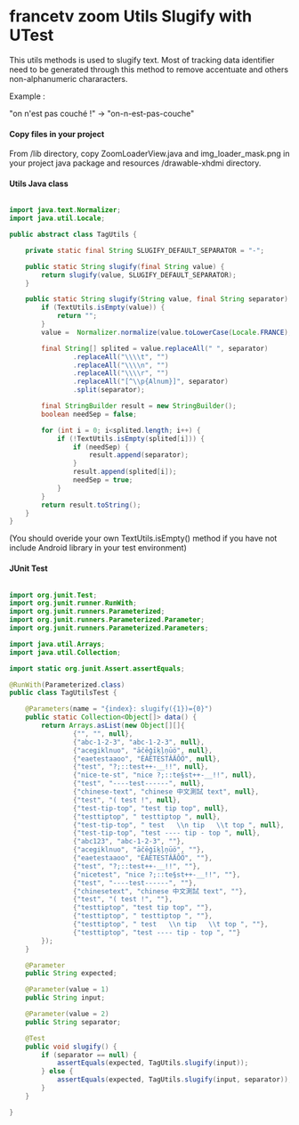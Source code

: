 # francetv zoom Utils Slugify with UTest #

This utils methods is used to slugify text.
Most of tracking data identifier need to be generated through this method to remove accentuate and others non-alphanumeric chararacters.

Example : 

"on n'est pas couché !" -> "on-n-est-pas-couche"


#### Copy files in your project ####

From /lib directory, copy ZoomLoaderView.java and img_loader_mask.png in your project java package and resources /drawable-xhdmi directory.

#### Utils Java class ####

```java

import java.text.Normalizer;
import java.util.Locale;

public abstract class TagUtils {

    private static final String SLUGIFY_DEFAULT_SEPARATOR = "-";

    public static String slugify(final String value) {
        return slugify(value, SLUGIFY_DEFAULT_SEPARATOR);
    }

    public static String slugify(String value, final String separator) {
        if (TextUtils.isEmpty(value)) {
            return "";
        }
        value =  Normalizer.normalize(value.toLowerCase(Locale.FRANCE), Normalizer.Form.NFD).replaceAll("[\\p{InCombiningDiacriticalMarks}]", "");

        final String[] splited = value.replaceAll(" ", separator)
                .replaceAll("\\\\t", "")
                .replaceAll("\\\\n", "")
                .replaceAll("\\\\r", "")
                .replaceAll("[^\\p{Alnum}]", separator)
                .split(separator);

        final StringBuilder result = new StringBuilder();
        boolean needSep = false;

        for (int i = 0; i<splited.length; i++) {
            if (!TextUtils.isEmpty(splited[i])) {
                if (needSep) {
                    result.append(separator);
                }
                result.append(splited[i]);
                needSep = true;
            }
        }
        return result.toString();
    }
}

```

(You should overide your own TextUtils.isEmpty() method if you have not include Android library in your test environment)

#### JUnit Test ####

```java

import org.junit.Test;
import org.junit.runner.RunWith;
import org.junit.runners.Parameterized;
import org.junit.runners.Parameterized.Parameter;
import org.junit.runners.Parameterized.Parameters;

import java.util.Arrays;
import java.util.Collection;

import static org.junit.Assert.assertEquals;

@RunWith(Parameterized.class)
public class TagUtilsTest {

    @Parameters(name = "{index}: slugify({1})={0}")
    public static Collection<Object[]> data() {
        return Arrays.asList(new Object[][]{
                {"", "", null},
                {"abc-1-2-3", "abc-1-2-3", null},
                {"acegiklnuo", "āčēģīķļņūö", null},
                {"eaetestaaoo", "ÉÀÈTESTÂÄÔÖ", null},
                {"test", "?;::test++-__!!", null},
                {"nice-te-st", "nice ?;::te§st++-__!!", null},
                {"test", "----test------", null},
                {"chinese-text", "chinese 中文測試 text", null},
                {"test", "( test !", null},
                {"test-tip-top", "test tip top", null},
                {"testtiptop", " testtiptop ", null},
                {"test-tip-top", " test   \\n tip   \\t top ", null},
                {"test-tip-top", "test ---- tip - top ", null},
                {"abc123", "abc-1-2-3", ""},
                {"acegiklnuo", "āčēģīķļņūö", ""},
                {"eaetestaaoo", "ÉÀÈTESTÂÄÔÖ", ""},
                {"test", "?;::test++-__!!", ""},
                {"nicetest", "nice ?;::te§st++-__!!", ""},
                {"test", "----test------", ""},
                {"chinesetext", "chinese 中文測試 text", ""},
                {"test", "( test !", ""},
                {"testtiptop", "test tip top", ""},
                {"testtiptop", " testtiptop ", ""},
                {"testtiptop", " test   \\n tip   \\t top ", ""},
                {"testtiptop", "test ---- tip - top ", ""}
        });
    }

    @Parameter
    public String expected;

    @Parameter(value = 1)
    public String input;

    @Parameter(value = 2)
    public String separator;

    @Test
    public void slugify() {
        if (separator == null) {
            assertEquals(expected, TagUtils.slugify(input));
        } else {
            assertEquals(expected, TagUtils.slugify(input, separator));
        }
    }

}
```